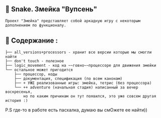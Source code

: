 ## 🚀 Snake. Змейка "Вупсень"
    Проект "Змейка" представляет собой аркадную игру с некоторым дополнением по функционалу.
## 📂 Содержание :
    ├── all_versions+processors - хранит все версии которые мы смогли найти
    ├── don't touch - полезное
    ├── logic_movement - код на ~~говно~~процессоре для движения змейки
    └── остальное может пригодится
        ├── процессор, коды
        ├── документация, спецификация (по всем канонам)
        ├── + УЖЕ реализованные игры: змейка, тетрис (без процессора)
        └── ++ adventure (начальная стадия) написанный за вечер воскресенья,
            но по каким причинам он тут появился, это уже совсем другая история :)
P.S где-то в работе есть пасхалка, думаю вы смОжете ее найти))



